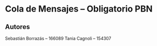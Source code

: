 # Cola de Mensajes – Obligatorio PBN

## Autores

Sebastián Borrazás – 166089
Tania Cagnoli – 154307
